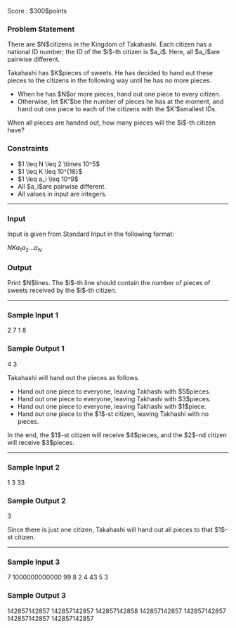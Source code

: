 
<div>

<span>

<span>

<p>
Score : $300$points
</p>

<div>

<section>

### **Problem Statement**

<p>
There are $N$citizens in the Kingdom of Takahashi. Each citizen has a national ID number; the ID of the $i$-th citizen is $a_i$. Here, all $a_i$are pairwise different.
</p>

<p>
Takahashi has $K$pieces of sweets. He has decided to hand out these pieces to the citizens in the following way until he has no more pieces.
</p>

<ul>

<li>
When he has $N$or more pieces, hand out one piece to every citizen.
</li>

<li>
Otherwise, let $K'$be the number of pieces he has at the moment, and hand out one piece to each of the citizens with the $K'$smallest IDs.
</li>

</ul>

<p>
When all pieces are handed out, how many pieces will the $i$-th citizen have?
</p>

</section>

</div>

<div>

<section>

### **Constraints**

<ul>

<li>
$1 \leq N \leq 2 \times 10^5$
</li>

<li>
$1 \leq K \leq 10^{18}$
</li>

<li>
$1 \leq a_i \leq 10^9$
</li>

<li>
All $a_i$are pairwise different.
</li>

<li>
All values in input are integers.
</li>

</ul>

</section>

</div>

---

<div>

<div>

<section>

### **Input**

<p>
Input is given from Standard Input in the following format:
</p>

<div>

$N$$K$$a_1$$a_2$$\ldots$$a_N$
</div>

</section>

</div>

<div>

<section>

### **Output**

<p>
Print $N$lines. The $i$-th line should contain the number of pieces of sweets received by the $i$-th citizen.
</p>

</section>

</div>

</div>

---

<div>

<section>

### **Sample Input 1**

<div>

2 7
1 8

</div>

</section>

</div>

<div>

<section>

### **Sample Output 1**

<div>

4
3

</div>

<p>
Takahashi will hand out the pieces as follows.
</p>

<ul>

<li>
Hand out one piece to everyone, leaving Takhashi with $5$pieces.
</li>

<li>
Hand out one piece to everyone, leaving Takhashi with $3$pieces.
</li>

<li>
Hand out one piece to everyone, leaving Takhashi with $1$piece.
</li>

<li>
Hand out one piece to the $1$-st citizen, leaving Takhashi with no pieces.
</li>

</ul>

<p>
In the end, the $1$-st citizen will receive $4$pieces, and the $2$-nd citizen will receive $3$pieces.
</p>

</section>

</div>

---

<div>

<section>

### **Sample Input 2**

<div>

1 3
33

</div>

</section>

</div>

<div>

<section>

### **Sample Output 2**

<div>

3

</div>

<p>
Since there is just one citizen, Takahashi will hand out all pieces to that $1$-st citizen.
</p>

</section>

</div>

---

<div>

<section>

### **Sample Input 3**

<div>

7 1000000000000
99 8 2 4 43 5 3

</div>

</section>

</div>

<div>

<section>

### **Sample Output 3**

<div>

142857142857
142857142857
142857142858
142857142857
142857142857
142857142857
142857142857

</div>

</section>

</div>

</span>

</span>

</div>
